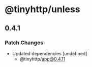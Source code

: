 # @tinyhttp/unless

## 0.4.1
### Patch Changes

- Updated dependencies [undefined]
  - @tinyhttp/app@0.4.11
